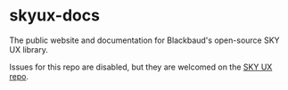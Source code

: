 # skyux-docs

The public website and documentation for Blackbaud's open-source SKY UX library.

Issues for this repo are disabled, but they are welcomed on the [SKY UX repo](https://github.com/blackbaud/skyux).
